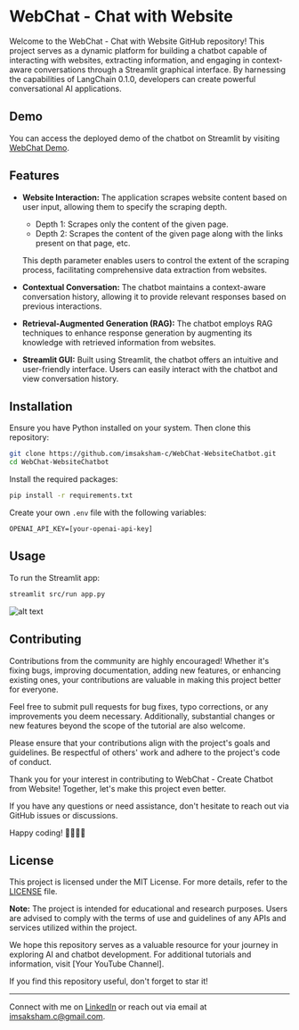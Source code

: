 # WebChat - Chat with Website

Welcome to the WebChat - Chat with Website GitHub repository! This project serves as a dynamic platform for building a chatbot capable of interacting with websites, extracting information, and engaging in context-aware conversations through a Streamlit graphical interface. By harnessing the capabilities of LangChain 0.1.0, developers can create powerful conversational AI applications.

## Demo

You can access the deployed demo of the chatbot on Streamlit by visiting [WebChat Demo](https://webchat-demo.streamlit.app/).

## Features

- **Website Interaction:** The application scrapes website content based on user input, allowing them to specify the scraping depth.
    - Depth 1: Scrapes only the content of the given page.
    - Depth 2: Scrapes the content of the given page along with the links present on that page, etc.

    This depth parameter enables users to control the extent of the scraping process, facilitating comprehensive data extraction from websites.

- **Contextual Conversation:** The chatbot maintains a context-aware conversation history, allowing it to provide relevant responses based on previous interactions.

- **Retrieval-Augmented Generation (RAG):** The chatbot employs RAG techniques to enhance response generation by augmenting its knowledge with retrieved information from websites.

- **Streamlit GUI:** Built using Streamlit, the chatbot offers an intuitive and user-friendly interface. Users can easily interact with the chatbot and view conversation history.

## Installation

Ensure you have Python installed on your system. Then clone this repository:

```bash
git clone https://github.com/imsaksham-c/WebChat-WebsiteChatbot.git
cd WebChat-WebsiteChatbot
```

Install the required packages:

```bash
pip install -r requirements.txt
```

Create your own `.env` file with the following variables:

```plaintext
OPENAI_API_KEY=[your-openai-api-key]
```

## Usage

To run the Streamlit app:

```bash
streamlit src/run app.py
```

![alt text](https://github.com/alejandro-ao/chat-with-websites/blob/master/docs/HTML-rag-diagram.jpg)

## Contributing

Contributions from the community are highly encouraged! Whether it's fixing bugs, improving documentation, adding new features, or enhancing existing ones, your contributions are valuable in making this project better for everyone.

Feel free to submit pull requests for bug fixes, typo corrections, or any improvements you deem necessary. Additionally, substantial changes or new features beyond the scope of the tutorial are also welcome.

Please ensure that your contributions align with the project's goals and guidelines. Be respectful of others' work and adhere to the project's code of conduct.

Thank you for your interest in contributing to WebChat - Create Chatbot from Website! Together, let's make this project even better.

If you have any questions or need assistance, don't hesitate to reach out via GitHub issues or discussions.

Happy coding! 🚀👨‍💻🤖

## License

This project is licensed under the MIT License. For more details, refer to the [LICENSE](LICENSE) file.

**Note:** The project is intended for educational and research purposes. Users are advised to comply with the terms of use and guidelines of any APIs and services utilized within the project.

We hope this repository serves as a valuable resource for your journey in exploring AI and chatbot development. For additional tutorials and information, visit [Your YouTube Channel].

If you find this repository useful, don't forget to star it!

---
Connect with me on [LinkedIn](https://www.linkedin.com/in/saksham-chaurasia/) or reach out via email at imsaksham.c@gmail.com.
